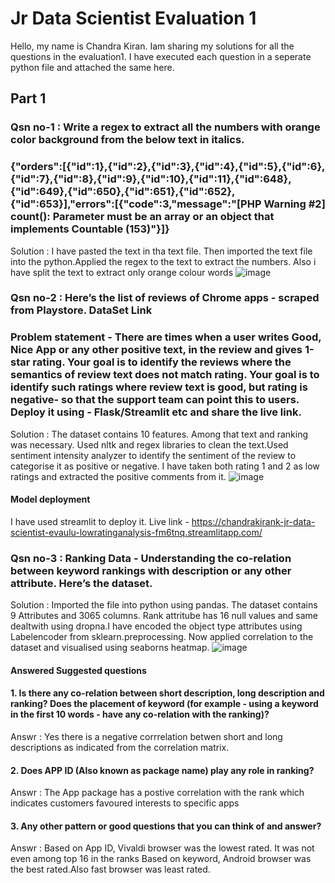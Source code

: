 # Jr Data Scientist Evaluation 1
Hello, my name is Chandra Kiran. Iam sharing my solutions for all the questions in the evaluation1. I have executed each question in a seperate python file and attached the same here. 
## Part 1
### Qsn no-1 : Write a regex to extract all the numbers with orange color background from the below text in italics.
### {"orders":[{"id":1},{"id":2},{"id":3},{"id":4},{"id":5},{"id":6},{"id":7},{"id":8},{"id":9},{"id":10},{"id":11},{"id":648},{"id":649},{"id":650},{"id":651},{"id":652},{"id":653}],"errors":[{"code":3,"message":"[PHP Warning #2] count(): Parameter must be an array or an object that implements Countable (153)"}]}
Solution : I have pasted the text in tha text file. Then imported the text file into the python.Applied the regex to the text to extract the numbers. Also i have split the text  to extract only orange colour words
![image](https://user-images.githubusercontent.com/108783651/177749280-f1b82efd-e003-4d09-93d2-0299727ca73d.png)

### Qsn no-2 : Here’s the list of reviews of Chrome apps - scraped from Playstore.  DataSet Link
### Problem statement - There are times when a user writes Good, Nice App or any other positive text, in the review and gives 1-star rating. Your goal is to identify the reviews where the semantics of review text does not match rating. Your goal is to identify such ratings where review text is good, but rating is negative- so that the support team can point this to users. Deploy it using - Flask/Streamlit etc and share the live link. 
Solution : The dataset contains 10 features. Among that text and ranking was necessary. Used nltk and regex libraries to clean the text.Used sentiment intensity analyzer to identify the sentiment of the review to categorise it as positive or negative. I have taken both rating 1 and 2 as low ratings and extracted the positive comments from it.
![image](https://user-images.githubusercontent.com/108783651/178002231-4e462261-60d7-4305-a1c8-bec6183f54d2.png)
#### Model deployment
I have used streamlit to deploy it. Live link - https://chandrakirank-jr-data-scientist-evaulu-lowratinganalysis-fm6tnq.streamlitapp.com/

### Qsn no-3 : Ranking Data - Understanding the co-relation between keyword rankings with description or any other attribute. Here’s the dataset. 
Solution : Imported the file into python using pandas. The dataset contains 9 Attributes and 3065 columns. Rank attritube has 16 null values and same dealtwith using dropna.I have encoded the object type attributes using Labelencoder from sklearn.preprocessing. 
Now applied correlation to the dataset and visualised using seaborns heatmap. 
![image](https://user-images.githubusercontent.com/108783651/177752624-90be5472-bcea-4f74-b722-472f6a35f438.png)

#### Answered Suggested questions
#### 1.	Is there any co-relation between short description, long description and ranking? Does the placement of keyword (for example - using a keyword in the first 10 words - have any co-relation with the ranking)?
Answr : Yes there is a negative corrrelation betwen short and long descriptions as indicated from the correlation matrix.
#### 2.	Does APP ID (Also known as package name) play any role in ranking?  
Answr : The App package has a postive correlation with the rank which indicates customers favoured interests to specific apps
#### 3.	Any other pattern or good questions that you can think of and answer?
Answr : Based on App ID, Vivaldi browser was the lowest rated. It was not even among top 16 in the ranks
        Based on keyword, Android browser was the best rated.Also fast browser was least rated. 
